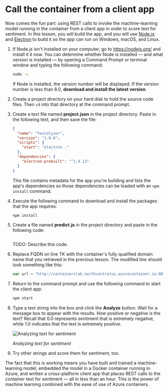 # Call the container from a client app

Now comes the fun part: using REST calls to invoke the machine-learning model running in the container from a client app in order to score text for sentiment. In this lesson, you will build the app, and you will use [Node.js](https://nodejs.org/) and [Electron](https://electronjs.org/) to build it so the app can run on Windows, macOS, and Linux.

1. If Node.js isn't installed on your computer, go to https://nodejs.org/ and install it it now. You can determine whether Node is installed — and what version is installed — by opening a Command Prompt or terminal window and typing the following command:

	```bash
	node -v
	```

	If Node is installed, the version number will be displayed. If the version number is less than 8.0, **download and install the latest version**.

1. Create a project directory on your hard disk to hold the source code files. Then `cd` into that directory at the command prompt.

1. Create a text file named **project.json** in the project directory. Paste in the following text, and then save the file:

	```json
	{
	  "name": "Textalyzer",
	  "version": "1.0.0",
	  "scripts": {
	    "start": "electron ."
	  },
	  "dependencies": {
	    "electron-prebuilt": "^1.4.13"
	  }
	}
	```

	This file contains metadata for the app you're building and lists the app's dependencies so those dependencies can be loaded with an `npm install` command.

1. Execute the following command to download and install the packages that the app requires:

	```bash
	npm install
	```

1. Create a file named **predict.js** in the project directory and paste in the following code:

	```javascript

	```

	TODO: Describe this code.


1. Replace FQDN on line TK with the container's fully qualified domain name that you retrieved in the previous lesson. The modified line should look something like this:

	```javascript
	var url = "http://containerslab.northcentralus.azurecontainer.io:8008/predict";
	```

1. Return to the command prompt and use the following command to start the client app:

	```bash
	npm start
	```

1. Type a text string into the box and click the **Analyze** button. Wait for a message box to appear with the results. How positive or negative is the text? Recall that 0.0 represents sentiment that is extremely negative, while 1.0 indicates that the text is extremely positive.

	![Analyzing text for sentiment](media/textalyze.png)

	_Analyzing text for sentiment_

1. Try other strings and score them for sentiment, too.

The fact that this is working means you have built and trained a machine-learning model, embedded the model in a Docker container running in Azure, and written a cross-platform client app that places REST calls to the container text for sentiment — all in less than an hour. This is the power of machine learning combined with the ease of use of Azure containers.

